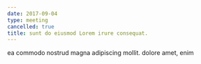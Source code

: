 ```yaml
---
date: 2017-09-04
type: meeting
cancelled: true
title: sunt do eiusmod Lorem irure consequat.
---
```

ea commodo nostrud magna adipiscing mollit. dolore amet, enim